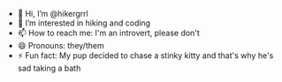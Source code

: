 - 👋 Hi, I’m @hikergrrl
- 👀 I’m interested in hiking and coding
- 📫 How to reach me: I'm an introvert, please don't
- 😄 Pronouns: they/them
- ⚡ Fun fact: My pup decided to chase a stinky kitty and that's why he's sad taking a bath

<!---
hikergrrl/hikergrrl is a ✨ special ✨ repository because its `README.md` (this file) appears on your GitHub profile.
You can click the Preview link to take a look at your changes.
--->
